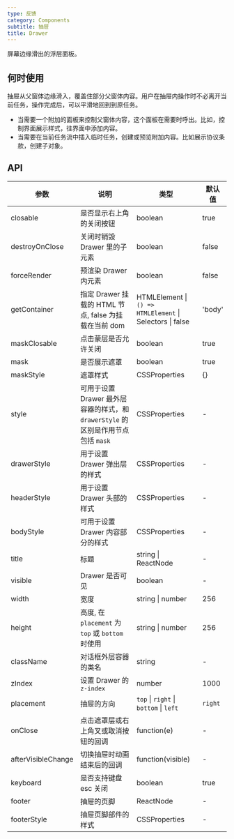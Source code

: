 ```yaml
---
type: 反馈
category: Components
subtitle: 抽屉
title: Drawer
---
```


屏幕边缘滑出的浮层面板。

## 何时使用

抽屉从父窗体边缘滑入，覆盖住部分父窗体内容。用户在抽屉内操作时不必离开当前任务，操作完成后，可以平滑地回到到原任务。

- 当需要一个附加的面板来控制父窗体内容，这个面板在需要时呼出。比如，控制界面展示样式，往界面中添加内容。
- 当需要在当前任务流中插入临时任务，创建或预览附加内容。比如展示协议条款，创建子对象。

## API

| 参数 | 说明 | 类型 | 默认值 |
| --- | --- | --- | --- |
| closable | 是否显示右上角的关闭按钮 | boolean | true |
| destroyOnClose | 关闭时销毁 Drawer 里的子元素 | boolean | false |
| forceRender | 预渲染 Drawer 内元素 | boolean | false |
| getContainer | 指定 Drawer 挂载的 HTML 节点, false 为挂载在当前 dom | HTMLElement \| `() => HTMLElement` \| Selectors \| false | 'body' |
| maskClosable | 点击蒙层是否允许关闭 | boolean | true |
| mask | 是否展示遮罩 | boolean | true |
| maskStyle | 遮罩样式 | CSSProperties | {} |
| style | 可用于设置 Drawer 最外层容器的样式，和 `drawerStyle` 的区别是作用节点包括 `mask` | CSSProperties | - |
| drawerStyle | 用于设置 Drawer 弹出层的样式 | CSSProperties | - |
| headerStyle | 用于设置 Drawer 头部的样式 | CSSProperties | - |
| bodyStyle | 可用于设置 Drawer 内容部分的样式 | CSSProperties | - |
| title | 标题 | string \| ReactNode | - |
| visible | Drawer 是否可见 | boolean | - |
| width | 宽度 | string \| number | 256 |
| height | 高度, 在 `placement` 为 `top` 或 `bottom` 时使用 | string \| number | 256 |
| className | 对话框外层容器的类名 | string | - |
| zIndex | 设置 Drawer 的 `z-index` | number | 1000 |
| placement | 抽屉的方向 | `top` \| `right` \| `bottom` \| `left` | `right` |
| onClose | 点击遮罩层或右上角叉或取消按钮的回调 | function(e) | - |
| afterVisibleChange | 切换抽屉时动画结束后的回调 | function(visible) | - |
| keyboard | 是否支持键盘 esc 关闭 | boolean | true |
| footer | 抽屉的页脚 | ReactNode | - |
| footerStyle | 抽屉页脚部件的样式 | CSSProperties | - |

<style>
#_hj_feedback_container {
  display: none;
}
</style>
